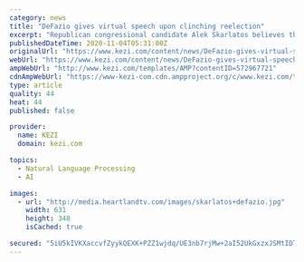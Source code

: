 ```yaml
---
category: news
title: "DeFazio gives virtual speech upon clinching reelection"
excerpt: "Republican congressional candidate Alek Skarlatos believes the battle against 33-year incumbent Peter DeFazio for Oregon's fourth congressional district will be a competitive one."
publishedDateTime: 2020-11-04T05:31:00Z
originalUrl: "https://www.kezi.com/content/news/DeFazio-gives-virtual-speech-upon-clinching-reelection-572967721.html"
webUrl: "https://www.kezi.com/content/news/DeFazio-gives-virtual-speech-upon-clinching-reelection-572967721.html"
ampWebUrl: "http://www.kezi.com/templates/AMP?contentID=572967721"
cdnAmpWebUrl: "https://www-kezi-com.cdn.ampproject.org/c/www.kezi.com/templates/AMP?contentID=572967721"
type: article
quality: 44
heat: 44
published: false

provider:
  name: KEZI
  domain: kezi.com

topics:
  - Natural Language Processing
  - AI

images:
  - url: "http://media.heartlandtv.com/images/skarlatos+defazio.jpg"
    width: 631
    height: 348
    isCached: true

secured: "5iU5kIVKXaccvfZyykQEXK+PZZ1wjdq/UE3nb7rjMw+2aI52UkGxzxJSMtIDT9tf3QsS+GPEdYU7XFEK3XtzyFxYNGHTBVJd4YLg+R8PtqJAPEUJz/V15ZQMFLYL5o7DnNbJk6QYibkl5Ku1GkZsv7LF5E98XdfGwZ/NQXmZ6YW69ArzCESCd47XE/3Hx35Sf3t1yEDT70+n3JtTjUSJDmJhx7+Dx4SVTlWxLjMzv9VuXfHAPk4cl2QPBdUgEhml9xZRv/RWBwcuXIa82wcyhJT7WTrlhGMiBw6gFYZv36jS9ZQhPA9xHNkfVYy6ss5A8f7o2C4hWTm0kcNhPGLZFp7qNtUTIH+Ym8vp0jEh/Lw=;xdh4a0t3NlT652SGUKBRTA=="
---
```


